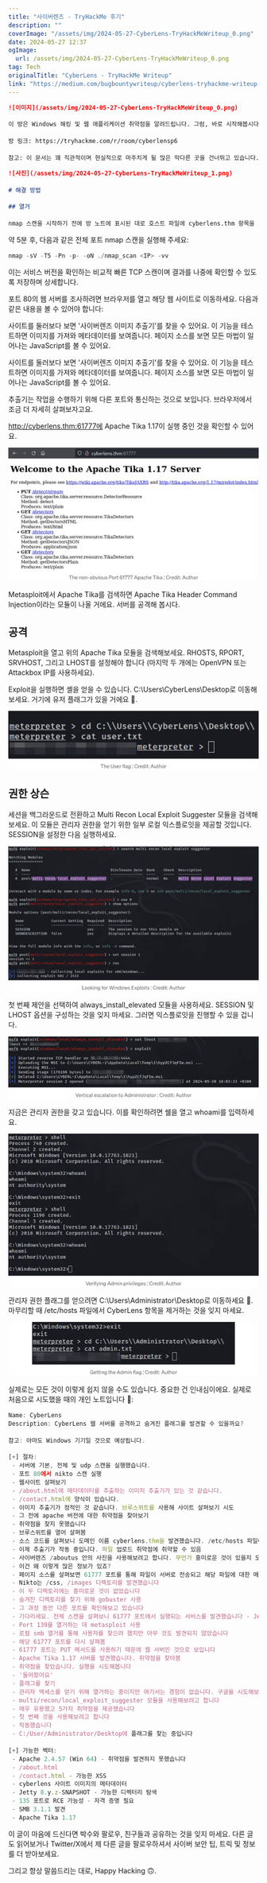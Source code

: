 ```yaml
---
title: "사이버렌즈 - TryHackMe 후기"
description: ""
coverImage: "/assets/img/2024-05-27-CyberLens-TryHackMeWriteup_0.png"
date: 2024-05-27 12:37
ogImage: 
  url: /assets/img/2024-05-27-CyberLens-TryHackMeWriteup_0.png
tag: Tech
originalTitle: "CyberLens - TryHackMe Writeup"
link: "https://medium.com/bugbountywriteup/cyberlens-tryhackme-writeup-d3320449ce41"
---
```



```markdown
![이미지](/assets/img/2024-05-27-CyberLens-TryHackMeWriteup_0.png)

이 방은 Windows 해킹 및 웹 애플리케이션 취약점을 알려드립니다. 그럼, 바로 시작해봅시다 🥂.

방 링크: https://tryhackme.com/r/room/cyberlensp6

참고: 이 문서는 꽤 직관적이며 현실적으로 마주치게 될 많은 막다른 곳을 건너뛰고 있습니다. 시간이 오래 걸리거나 윤리적 해킹에 완전히 새로운 경우에만 사용하는 것이 좋습니다.
```

<div class="content-ad"></div>

```markdown
![사진](/assets/img/2024-05-27-CyberLens-TryHackMeWriteup_1.png)

# 해결 방법

## 열거

nmap 스캔을 시작하기 전에 방 노트에 표시된 대로 호스트 파일에 cyberlens.thm 항목을 추가해야 합니다.
```

<div class="content-ad"></div>

약 5분 후, 다음과 같은 전체 포트 nmap 스캔을 실행해 주세요:

```js
nmap -sV -T5 -Pn -p- -oN ./nmap_scan <IP> -vv
```

이는 서비스 버전을 확인하는 비교적 빠른 TCP 스캔이며 결과를 나중에 확인할 수 있도록 저장하며 상세합니다.

포트 80의 웹 서버를 조사하려면 브라우저를 열고 해당 웹 사이트로 이동하세요. 다음과 같은 내용을 볼 수 있어야 합니다:

<div class="content-ad"></div>

사이트를 둘러보다 보면 '사이버렌즈 이미지 추출기'를 찾을 수 있어요. 이 기능을 테스트하면 이미지를 가져와 메타데이터를 보여줍니다. 페이지 소스를 보면 모든 마법이 일어나는 JavaScript를 볼 수 있어요.

사이트를 둘러보다 보면 '사이버렌즈 이미지 추출기'를 찾을 수 있어요. 이 기능을 테스트하면 이미지를 가져와 메타데이터를 보여줍니다. 페이지 소스를 보면 모든 마법이 일어나는 JavaScript를 볼 수 있어요.

추출기는 작업을 수행하기 위해 다른 포트와 통신하는 것으로 보입니다. 브라우저에서 조금 더 자세히 살펴보자고요.

<div class="content-ad"></div>

http://cyberlens.thm:61777에 Apache Tika 1.17이 실행 중인 것을 확인할 수 있어요.

![이미지](/assets/img/2024-05-27-CyberLens-TryHackMeWriteup_4.png)

Metasploit에서 Apache Tika를 검색하면 Apache Tika Header Command Injection이라는 모듈이 나올 거에요. 서버를 공격해 봅시다.

## 공격

<div class="content-ad"></div>

Metasploit을 열고 위의 Apache Tika 모듈을 검색해보세요. RHOSTS, RPORT, SRVHOST, 그리고 LHOST를 설정해야 합니다 (마지막 두 개에는 OpenVPN 또는 Attackbox IP를 사용하세요).

Exploit을 실행하면 셸을 얻을 수 있습니다. C:\Users\CyberLens\Desktop로 이동해보세요. 거기에 유저 플래그가 있을 거에요 🚩.

![이미지](/assets/img/2024-05-27-CyberLens-TryHackMeWriteup_5.png)

## 권한 상슨

<div class="content-ad"></div>

세션을 백그라운드로 전환하고 Multi Recon Local Exploit Suggester 모듈을 검색해보세요. 이 모듈은 관리자 권한을 얻기 위한 일부 로컬 익스플로잇을 제공할 것입니다. SESSION을 설정한 다음 실행하세요.

![이미지](/assets/img/2024-05-27-CyberLens-TryHackMeWriteup_6.png)

첫 번째 제안을 선택하여 always_install_elevated 모듈을 사용하세요. SESSION 및 LHOST 옵션을 구성하는 것을 잊지 마세요. 그러면 익스플로잇을 진행할 수 있을 겁니다.

![이미지](/assets/img/2024-05-27-CyberLens-TryHackMeWriteup_7.png)

<div class="content-ad"></div>

지금은 관리자 권한을 갖고 있습니다. 이를 확인하려면 쉘을 열고 whoami를 입력하세요.

![이미지](/assets/img/2024-05-27-CyberLens-TryHackMeWriteup_8.png)

관리자 권한 플래그를 얻으려면 C:\Users\Administrator\Desktop로 이동하세요 🚩. 마무리할 때 /etc/hosts 파일에서 CyberLens 항목을 제거하는 것을 잊지 마세요.

![이미지](/assets/img/2024-05-27-CyberLens-TryHackMeWriteup_9.png)

<div class="content-ad"></div>

실제로는 모든 것이 이렇게 쉽지 않을 수도 있습니다. 중요한 건 인내심이에요. 실제로 처음으로 시도했을 때의 개인 노트입니다 📝:

```js
Name: CyberLens
Description: CyberLens 웹 서버를 공격하고 숨겨진 플래그를 발견할 수 있을까요?

참고: 아마도 Windows 기기일 것으로 예상됩니다.

[+] 절차:
 - 서버에 기본, 전체 및 udp 스캔을 실행했습니다.
 - 포트 80에서 nikto 스캔 실행
 - 웹사이트 살펴보기
 - /about.html에 메타데이터를 추출하는 이미지 추출기가 있는 것 같습니다.
 - /contact.html에 양식이 있습니다.
 - 이미지 추출기가 정적인 것 같습니다. 브루스위트를 사용해 사이트 살펴보기 시도
 - 그 전에 apache 버전에 대한 취약점을 찾아보기
 - 취약점을 찾지 못했습니다
 - 브루스위트를 열어 살펴봄
 - 소스 코드를 살펴보니 도메인 이름 cyberlens.thm을 발견했습니다. /etc/hosts 파일에 추가를 잊지 않았어야 했는데
 - 이제 추출기가 작동 중입니다. 파일 업로드 취약점에 취약할 수 있음
 - 사이버렌즈 /aboutus 안의 사진을 사용해보려고 합니다. 무언가 흥미로운 것이 있을지 모르겠죠?
 - 이건 왜 이렇게 많은 정보가 있죠?
 - 페이지 소스를 살펴보면 61777 포트를 통해 파일이 서버로 전송되고 해당 파일에 대한 메타데이터를 반환한다는 것을 알 수 있습니다. 이것을 악용할 수 있을까요?
 - Nikto는 /css, /images 디렉토리를 발견했습니다
 - 이 두 디렉토리에는 흥미로운 것이 없었습니다
 - 숨겨진 디렉토리를 찾기 위해 gobuster 사용
 - 그 과정 동안 다른 포트를 확인해보고 있습니다
 - 기다리세요. 전체 스캔을 살펴보니 61777 포트에서 실행되는 서비스를 발견했습니다 - Jetty 8.y.z-SNAPSHOT
 - Port 139를 열거하는 데 metasploit 사용
 - 로컬 smb 열거를 통해 사용자를 찾으려 했지만 아무 것도 발견되지 않았습니다
 - 해당 61777 포트를 다시 살펴봄
 - 61777 포트는 PUT 메서드를 사용하기 때문에 웹 서버인 것으로 보입니다
 - Apache Tika 1.17 서버를 발견했습니다. 취약점을 찾아봄
 - 취약점을 찾았습니다. 실행을 시도해봅니다
 - '들어왔어요'
 - 플래그를 찾기
 - 관리자 액세스를 얻기 위해 열거하는 중이지만 여기서는 경험이 없습니다. 구글을 시도해보고 있습니다
 - multi/recon/local_exploit_suggester 모듈을 사용해보려고 합니다
 - 매우 유용했고 5가지 취약점을 제공했습니다
 - 첫 번째 것을 사용해보려고 합니다
 - 작동했습니다
 - C:/User/Administrator/Desktop에 플래그를 찾는 중입니다
 
[+] 가능한 벡터:
 - Apache 2.4.57 (Win 64) - 취약점을 발견하지 못했습니다
 - /about.html
 - /contact.html - 가능한 XSS
 - cyberlens 사이트 이미지의 메타데이터
 - Jetty 8.y.z-SNAPSHOT - 가능한 디렉터리 탐색
 - 135 포트로 RCE 가능성 - 자격 증명 필요
 - SMB 3.1.1 발견
 - Apache Tika 1.17
```

이 글이 마음에 드신다면 박수와 팔로우, 친구들과 공유하는 것을 잊지 마세요. 다른 글도 읽어보거나 Twitter/X에서 제 다른 글을 팔로우하셔서 사이버 보안 팁, 트릭 및 정보를 더 받아보세요.

그리고 항상 말씀드리는 대로, Happy Hacking 🙃.